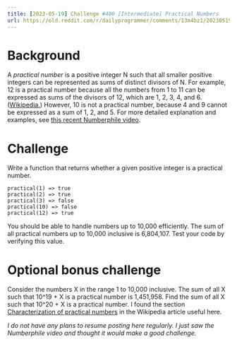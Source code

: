 ```yaml
---
title: [2023-05-19] Challenge #400 [Intermediate] Practical Numbers
url: https://old.reddit.com/r/dailyprogrammer/comments/13m4bz1/20230519_challenge_400_intermediate_practical/
---
```


# Background

A *practical number* is a positive integer N such that all smaller positive integers can be represented as sums of distinct divisors of N. For example, 12 is a practical number because all the numbers from 1 to 11 can be expressed as sums of the divisors of 12, which are 1, 2, 3, 4, and 6. ([Wikipedia.](https://en.wikipedia.org/wiki/Practical_number)) However, 10 is not a practical number, because 4 and 9 cannot be expressed as a sum of 1, 2, and 5. For more detailed explanation and examples, see [this recent Numberphile video](https://www.youtube.com/watch?v=IlZOLwf87gM).

# Challenge

Write a function that returns whether a given positive integer is a practical number.

    practical(1) => true
    practical(2) => true
    practical(3) => false
    practical(10) => false
    practical(12) => true

You should be able to handle numbers up to 10,000 efficiently. The sum of all practical numbers up to 10,000 inclusive is 6,804,107. Test your code by verifying this value.

# Optional bonus challenge

Consider the numbers X in the range 1 to 10,000 inclusive. The sum of all X such that 10^19 + X is a practical number is 1,451,958. Find the sum of all X such that 10^20 + X is a practical number. I found the section [Characterization of practical numbers](https://en.wikipedia.org/wiki/Practical_number#Characterization_of_practical_numbers) in the Wikipedia article useful here.

*I do not have any plans to resume posting here regularly. I just saw the Numberphile video and thought it would make a good challenge.*